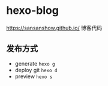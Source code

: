 # hexo-blog
https://sansanshow.github.io/ 博客代码

## 发布方式
- generate
`hexo g`
- deploy git
`hexo d`
- preview
`hexo s`